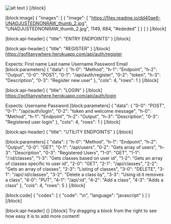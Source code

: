 ![alt text](https://cdn2.atlantamagazine.com/wp-content/uploads/sites/4/2019/07/RestaurantEugene01_courtesy.jpg "alt-text")
}
[/block]

[block:image]
{
  "images": [
    {
      "image": [
        "https://files.readme.io/dd40ae6-UNADJUSTEDNONRAW_thumb_2.jpg",
        "UNADJUSTEDNONRAW_thumb_2.jpg",
        1149,
        684,
        "#ededed"
      ]
    }
  ]
}
[/block]

[block:api-header]
{
  "title": "ENTRY ENDPOINTS"
}
[/block]

[block:api-header]
{
  "title": "REGISTER"
}
[/block]
https://gofitanywhere.herokuapp.com/api/auth/register

Expects:
First name
Last name
Username
Password
Email
[block:parameters]
{
  "data": {
    "h-0": "Method",
    "h-1": "Endpoint",
    "h-2": "Output",
    "0-0": "POST",
    "0-1": "/api/auth/register",
    "0-2": "token",
    "h-3": "Description",
    "0-3": "Register new user"
  },
  "cols": 4,
  "rows": 1
}
[/block]

[block:api-header]
{
  "title": "LOGIN"
}
[/block]
https://gofitanywhere.herokuapp.com/api/auth/login

Expects:
Username
Password
[block:parameters]
{
  "data": {
    "0-0": "POST",
    "0-1": "/api/auth/login",
    "0-2": "token and welcome message",
    "h-0": "Method",
    "h-1": "Endpoint",
    "h-2": "Output",
    "h-3": "Description",
    "0-3": "Registered user login"
  },
  "cols": 4,
  "rows": 1
}
[/block]

[block:api-header]
{
  "title": "UTILITY ENDPOINTS"
}
[/block]


[block:parameters]
{
  "data": {
    "h-0": "Method",
    "h-1": "Endpoint",
    "h-2": "Output",
    "0-0": "GET",
    "0-1": "/api/users",
    "0-2": "Gets array of users",
    "h-3": "Description",
    "0-3": "Registered Users",
    "1-0": "GET",
    "1-1": "/:id/classes",
    "1-3": "Gets classes based on user id",
    "1-2": "Gets an array of classes specific to user id",
    "2-0": "GET",
    "2-1": "/api/classes",
    "2-2": "Gets an array of classes",
    "2-3": "Listing of classes",
    "3-0": "DELETE",
    "3-1": "/api/:id/classes",
    "3-2": "Delete a class by",
    "3-3": "Using id it removes a class",
    "4-0": "PUT",
    "4-1": "/api/:id",
    "4-2": "Add a class",
    "4-3": "Adds a class"
  },
  "cols": 4,
  "rows": 5
}
[/block]

[block:code]
{
  "codes": [
    {
      "code": "\n",
      "language": "javascript"
    }
  ]
}
[/block]

[block:api-header]
{}
[/block]
Try dragging a block from the right to see how easy it is to add more content!
